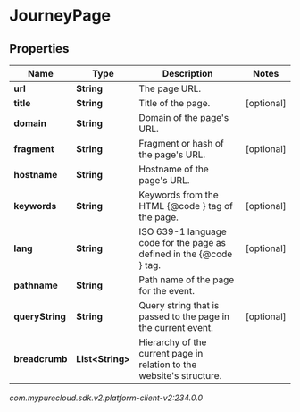 # JourneyPage


## Properties

| Name | Type | Description | Notes |
| ------------ | ------------- | ------------- | ------------- |
| **url** | **String** | The page URL. |  |
| **title** | **String** | Title of the page. |  [optional] |
| **domain** | **String** | Domain of the page's URL. |  |
| **fragment** | **String** | Fragment or hash of the page's URL. |  [optional] |
| **hostname** | **String** | Hostname of the page's URL. |  |
| **keywords** | **String** | Keywords from the HTML {@code <meta>} tag of the page. |  [optional] |
| **lang** | **String** | ISO 639-1 language code for the page as defined in the {@code <html>} tag. |  [optional] |
| **pathname** | **String** | Path name of the page for the event. |  |
| **queryString** | **String** | Query string that is passed to the page in the current event. |  [optional] |
| **breadcrumb** | **List&lt;String&gt;** | Hierarchy of the current page in relation to the website's structure. |  |




_com.mypurecloud.sdk.v2:platform-client-v2:234.0.0_
